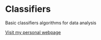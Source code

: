 # Classifiers
Basic classifiers algorithms for data analysis


[Visit my personal webpage](https://sites.google.com/view/martin-duran-santos)
